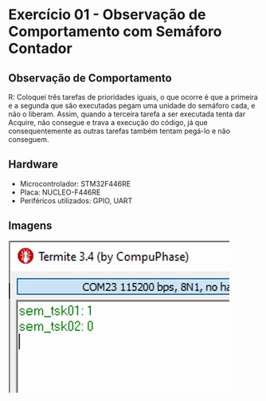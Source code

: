 # Exercício 01 - Observação de Comportamento com Semáforo Contador

## Observação de Comportamento

R: Coloquei três tarefas de prioridades iguais, o que ocorre é que a primeira e a segunda que são executadas pegam uma unidade do semáforo cada, e não o liberam. Assim, quando a terceira tarefa a ser executada tenta dar Acquire, não consegue e trava a execução do código, já que consequentemente as outras tarefas também tentam pegá-lo e não conseguem.

## Hardware
- Microcontrolador: STM32F446RE
- Placa: NUCLEO-F446RE
- Periféricos utilizados: GPIO, UART

## Imagens

![Comportamento](../images/img-exercicio-01.jpeg)
